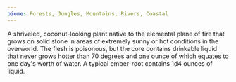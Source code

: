 ```yaml
---
biome: Forests, Jungles, Mountains, Rivers, Coastal
---
```

A shriveled, coconut-looking plant native to the elemental plane of fire that grows on solid stone in areas of extremely sunny or hot conditions in the overworld. The flesh is poisonous, but the core contains drinkable liquid that never grows hotter than 70 degrees and one ounce of which equates to one day's worth of water. A typical ember-root contains 1d4 ounces of liquid. 

